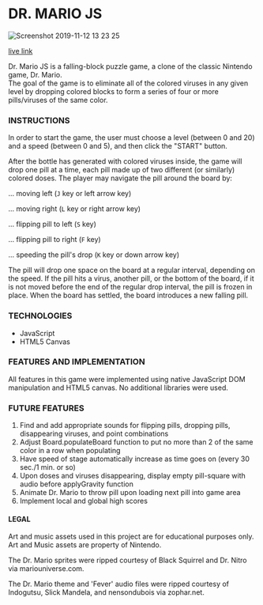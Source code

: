 # DR. MARIO JS

![Screenshot 2019-11-12 13 23 25](https://user-images.githubusercontent.com/52052943/68712487-af03b600-0550-11ea-8b34-9feb57a93bc0.png)

[live link](https://kedholmmoch.github.io/Dr-Mario-JS/)

Dr. Mario JS is a falling-block puzzle game, a clone of the classic Nintendo game, Dr. Mario.     
The goal of the game is to eliminate all of the colored viruses in any given level
by dropping colored blocks to form a series of four or more pills/viruses of the same color.


### INSTRUCTIONS

In order to start the game, the user must choose a level (between 0 and 20) and a speed
(between 0 and 5), and then click the "START" button.

After the bottle has generated with colored viruses inside, the game will drop one pill
at a time, each pill made up of two different (or similarly) colored doses. The player
may navigate the pill around the board by:

... moving left (`J` key or left arrow key)

... moving right (`L` key or right arrow key)

... flipping pill to left (`S` key)

... flipping pill to right (`F` key)

... speeding the pill's drop (`K` key or down arrow key)


The pill will drop one space on the board at a regular interval, depending on the
speed. 
If the pill hits a virus, another pill, or the bottom of the board, if it
is not moved before the end of the regular drop interval, the pill is frozen in
place. 
When the board has settled, the board introduces a new falling pill.


### TECHNOLOGIES

- JavaScript
- HTML5 Canvas


### FEATURES AND IMPLEMENTATION

All features in this game were implemented using native JavaScript DOM manipulation 
and HTML5 canvas. No additional libraries were used.




### FUTURE FEATURES

1. Find and add appropriate sounds for flipping pills, dropping pills, disappearing viruses, and point combinations
2. Adjust Board.populateBoard function to put no more than 2 of the same color in a row when populating
3. Have speed of stage automatically increase as time goes on (every 30 sec./1 min. or so)
4. Upon doses and viruses disappearing, display empty pill-square with audio before applyGravity function
5. Animate Dr. Mario to throw pill upon loading next pill into game area
6. Implement local and global high scores


#### LEGAL

Art and music assets used in this project are for educational purposes only. Art and Music assets are property of Nintendo.

The Dr. Mario sprites were ripped courtesy of Black Squirrel and Dr. Nitro via mariouniverse.com.

The Dr. Mario theme and 'Fever' audio files were ripped courtesy of Indogutsu, Slick Mandela, and nensondubois via zophar.net.